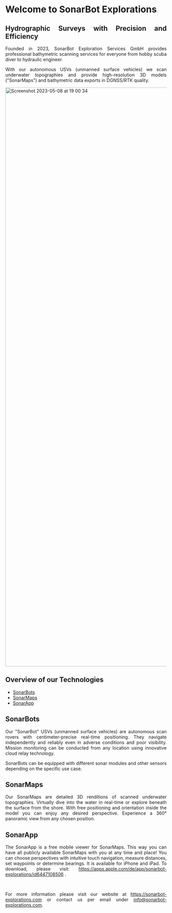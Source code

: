 <div align="justify">

# Welcome to SonarBot Explorations

## Hydrographic Surveys with Precision and Efficiency

Founded in 2023, SonarBot Exploration Services GmbH provides professional bathymetric scanning services for everyone from hobby scuba diver to hydraulic engineer.

With our autonomous USVs (unmanned surface vehicles) we scan underwater topographies and provide high-resolution 3D models ("SonarMaps") and bathymetric data exports in DGNSS/RTK quality.

<img width="1809" alt="Screenshot 2023-05-08 at 19 00 34" src="https://github.com/sonarbot-explorations/.github/assets/155586093/e569d627-c3b2-4dec-b95b-9ae4ceaaedb6">

## Overview of our Technologies

- [SonarBots](#sonarbots)
- [SonarMaps](#sonarmaps)
- [SonarApp](#sonarapp)

<a name="sonarbots"></a>
## SonarBots

Our "SonarBot" USVs (unmanned surface vehicles) are autonomous scan rovers with centimeter-precise real-time positioning. They navigate independently and reliably even in adverse conditions and poor visibility. Mission monitoring can be conducted from any location using innovative cloud relay technology.

SonarBots can be equipped with different sonar modules and other sensors depending on the specific use case.

<a name="sonarmaps"></a>
## SonarMaps

Our SonarMaps are detailed 3D renditions of scanned underwater topographies. Virtually dive into the water in real-time or explore beneath the surface from the shore. With free positioning and orientation inside the model you can enjoy any desired perspective. Experience a 360° panoramic view from any chosen position. 

<a name="sonarapp"></a>
## SonarApp

The SonarApp is a free mobile viewer for SonarMaps. This way you can have all publicly available SonarMaps with you at any time and place! You can choose perspectives with intuitive touch navigation, measure distances, set waypoints or determine bearings. It is available for iPhone and iPad. To download, please visit: https://apps.apple.com/de/app/sonarbot-explorations/id6447108506 .

<br>

For more information please visit our website at https://sonarbot-explorations.com or contact us per email under info@sonarbot-explorations.com.

</div>
